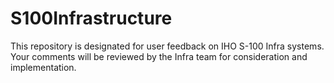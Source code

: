 # S100Infrastructure
This repository is designated for user feedback on IHO S-100 Infra systems. Your comments will be reviewed by the Infra team for consideration and implementation.
